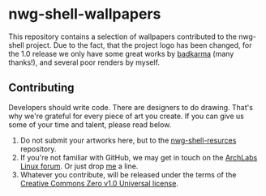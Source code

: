 # nwg-shell-wallpapers
This repository contains a selection of wallpapers contributed to the nwg-shell project. Due to the fact, that the project logo has been changed, for the 1.0 release we only have some great works by [badkarma](https://forum.archlabslinux.com/u/badkarma/summary) (many thanks!), and several poor renders by myself.

## Contributing

Developers should write code. There are designers to do drawing. That's why we're grateful for every piece of art you create. If you can give us some of your time and talent, please read below.

1. Do not submit your artworks here, but to the [nwg-shell-resurces](https://github.com/nwg-piotr/nwg-shell-resources/tree/master/wallpapers) repository.
2. If you're not familiar with GitHub, we may get in touch on the [ArchLabs Linux forum](https://forum.archlabslinux.com/t/nwg-shell-for-sway). Or just drop [me](https://github.com/nwg-piotr) a line.
3. Whatever you contribute, will be released under the terms of the [Creative Commons Zero v1.0 Universal license](https://github.com/nwg-piotr/nwg-shell-wallpapers/blob/main/LICENSE).
